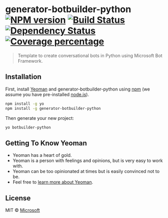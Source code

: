 # generator-botbuilder-python [![NPM version][npm-image]][npm-url] [![Build Status][travis-image]][travis-url] [![Dependency Status][daviddm-image]][daviddm-url] [![Coverage percentage][coveralls-image]][coveralls-url]
> Template to create conversational bots in Python using Microsoft Bot Framework.

## Installation

First, install [Yeoman](http://yeoman.io) and generator-botbuilder-python using [npm](https://www.npmjs.com/) (we assume you have pre-installed [node.js](https://nodejs.org/)).

```bash
npm install -g yo
npm install -g generator-botbuilder-python
```

Then generate your new project:

```bash
yo botbuilder-python
```

## Getting To Know Yeoman

 * Yeoman has a heart of gold.
 * Yeoman is a person with feelings and opinions, but is very easy to work with.
 * Yeoman can be too opinionated at times but is easily convinced not to be.
 * Feel free to [learn more about Yeoman](http://yeoman.io/).

## License

MIT © [Microsoft]()


[npm-image]: https://badge.fury.io/js/generator-botbuilder-python.svg
[npm-url]: https://npmjs.org/package/generator-botbuilder-python
[travis-image]: https://travis-ci.org/Microsoft/generator-botbuilder-python.svg?branch=master
[travis-url]: https://travis-ci.org/Microsoft/generator-botbuilder-python
[daviddm-image]: https://david-dm.org/Microsoft/generator-botbuilder-python.svg?theme=shields.io
[daviddm-url]: https://david-dm.org/Microsoft/generator-botbuilder-python
[coveralls-image]: https://coveralls.io/repos/Microsoft/generator-botbuilder-python/badge.svg
[coveralls-url]: https://coveralls.io/r/Microsoft/generator-botbuilder-python
